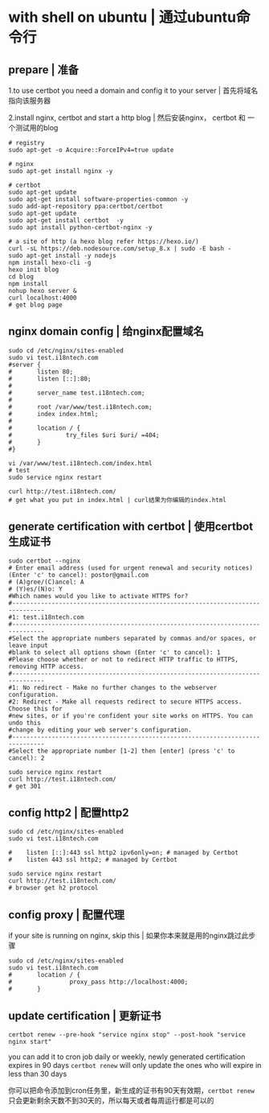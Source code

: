 # with shell on ubuntu | 通过ubuntu命令行

## prepare | 准备

1.to use certbot you need a domain and config it to your server | 首先将域名指向该服务器

2.install nginx, certbot and start a http blog | 然后安装nginx， certbot 和 一个测试用的blog

```
# registry
sudo apt-get -o Acquire::ForceIPv4=true update

# nginx
sudo apt-get install nginx -y

# certbot
sudo apt-get update
sudo apt-get install software-properties-common -y
sudo add-apt-repository ppa:certbot/certbot
sudo apt-get update
sudo apt-get install certbot  -y
sudo apt install python-certbot-nginx -y

# a site of http (a hexo blog refer https://hexo.io/)
curl -sL https://deb.nodesource.com/setup_8.x | sudo -E bash -
sudo apt-get install -y nodejs
npm install hexo-cli -g
hexo init blog
cd blog
npm install
nohup hexo server &
curl localhost:4000
# get blog page
```

## nginx domain config | 给nginx配置域名

```
sudo cd /etc/nginx/sites-enabled
sudo vi test.i18ntech.com
#server {
#       listen 80;
#       listen [::]:80;
#
#       server_name test.i18ntech.com;
#
#       root /var/www/test.i18ntech.com;
#       index index.html;
#
#       location / {
#               try_files $uri $uri/ =404;
#       }
#}

vi /var/www/test.i18ntech.com/index.html
# test
sudo service nginx restart

curl http://test.i18ntech.com/
# get what you put in index.html | curl结果为你编辑的index.html
```

## generate certification with certbot | 使用certbot生成证书

```
sudo certbot --nginx
# Enter email address (used for urgent renewal and security notices) (Enter 'c' to cancel): postor@gmail.com
# (A)gree/(C)ancel: A
# (Y)es/(N)o: Y
#Which names would you like to activate HTTPS for?
#-------------------------------------------------------------------------------
#1: test.i18ntech.com
#-------------------------------------------------------------------------------
#Select the appropriate numbers separated by commas and/or spaces, or leave input
#blank to select all options shown (Enter 'c' to cancel): 1
#Please choose whether or not to redirect HTTP traffic to HTTPS, removing HTTP access.
#-------------------------------------------------------------------------------
#1: No redirect - Make no further changes to the webserver configuration.
#2: Redirect - Make all requests redirect to secure HTTPS access. Choose this for
#new sites, or if you're confident your site works on HTTPS. You can undo this
#change by editing your web server's configuration.
#-------------------------------------------------------------------------------
#Select the appropriate number [1-2] then [enter] (press 'c' to cancel): 2

sudo service nginx restart
curl http://test.i18ntech.com/
# get 301
```

## config http2 | 配置http2

```
sudo cd /etc/nginx/sites-enabled
sudo vi test.i18ntech.com

#    listen [::]:443 ssl http2 ipv6only=on; # managed by Certbot
#    listen 443 ssl http2; # managed by Certbot

sudo service nginx restart
curl http://test.i18ntech.com/
# browser get h2 protocol
```

## config proxy | 配置代理

if your site is running on nginx, skip this | 如果你本来就是用的nginx跳过此步骤

```
sudo cd /etc/nginx/sites-enabled
sudo vi test.i18ntech.com
#       location / {
#                proxy_pass http://localhost:4000;
#       }
```

## update certification | 更新证书

```
certbot renew --pre-hook "service nginx stop" --post-hook "service nginx start"
```

you can add it to cron job daily or weekly, newly generated certification expires in 90 days `certbot renew` will only update the ones who will expire in less than 30 days

你可以把命令添加到cron任务里，新生成的证书有90天有效期，`certbot renew`只会更新剩余天数不到30天的，所以每天或者每周运行都是可以的